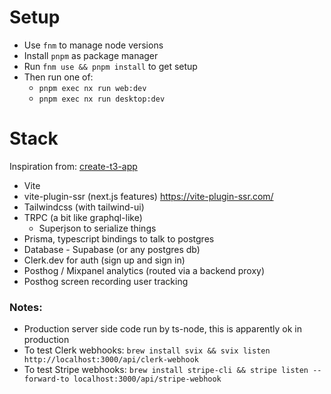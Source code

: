 # Setup

- Use `fnm` to manage node versions
- Install `pnpm` as package manager
- Run `fnm use && pnpm install` to get setup
- Then run one of:
  - `pnpm exec nx run web:dev`
  - `pnpm exec nx run desktop:dev`

# Stack

Inspiration from: [create-t3-app](https://github.com/t3-oss/create-t3-app)

- Vite
- vite-plugin-ssr (next.js features) https://vite-plugin-ssr.com/
- Tailwindcss (with tailwind-ui)
- TRPC (a bit like graphql-like)
  - Superjson to serialize things
- Prisma, typescript bindings to talk to postgres
- Database - Supabase (or any postgres db)
- Clerk.dev for auth (sign up and sign in)
- Posthog / Mixpanel analytics (routed via a backend proxy)
- Posthog screen recording user tracking

### Notes:

- Production server side code run by ts-node, this is apparently ok in production
- To test Clerk webhooks: `brew install svix && svix listen http://localhost:3000/api/clerk-webhook`
- To test Stripe webhooks: `brew install stripe-cli && stripe listen --forward-to localhost:3000/api/stripe-webhook`
